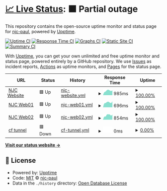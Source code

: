 # [📈 Live Status](https://njc-paul.github.io/njc-uptime): <!--live status--> **🟧 Partial outage**

This repository contains the open-source uptime monitor and status page for [njc-paul](https://njc-paul.github.io/njc-uptime), powered by [Upptime](https://github.com/upptime/upptime).

[![Uptime CI](https://github.com/njc-paul/njc-uptime/workflows/Uptime%20CI/badge.svg)](https://github.com/njc-paul/njc-uptime/actions?query=workflow%3A%22Uptime+CI%22)
[![Response Time CI](https://github.com/njc-paul/njc-uptime/workflows/Response%20Time%20CI/badge.svg)](https://github.com/njc-paul/njc-uptime/actions?query=workflow%3A%22Response+Time+CI%22)
[![Graphs CI](https://github.com/njc-paul/njc-uptime/workflows/Graphs%20CI/badge.svg)](https://github.com/njc-paul/njc-uptime/actions?query=workflow%3A%22Graphs+CI%22)
[![Static Site CI](https://github.com/njc-paul/njc-uptime/workflows/Static%20Site%20CI/badge.svg)](https://github.com/njc-paul/njc-uptime/actions?query=workflow%3A%22Static+Site+CI%22)
[![Summary CI](https://github.com/njc-paul/njc-uptime/workflows/Summary%20CI/badge.svg)](https://github.com/njc-paul/njc-uptime/actions?query=workflow%3A%22Summary+CI%22)

With [Upptime](https://upptime.js.org), you can get your own unlimited and free uptime monitor and status page, powered entirely by a GitHub repository. We use [Issues](https://github.com/njc-paul/njc-uptime/issues) as incident reports, [Actions](https://github.com/njc-paul/njc-uptime/actions) as uptime monitors, and [Pages](https://njc-paul.github.io/njc-uptime) for the status page.

<!--start: status pages-->
<!-- This summary is generated by Upptime (https://github.com/upptime/upptime) -->
<!-- Do not edit this manually, your changes will be overwritten -->
<!-- prettier-ignore -->
| URL | Status | History | Response Time | Uptime |
| --- | ------ | ------- | ------------- | ------ |
| <img alt="" src="https://www.notjustcomputers.co.uk/favicon.ico" height="13"> [NJC Website](https://www.notjustcomputers.co.uk) | 🟩 Up | [njc-website.yml](https://github.com/njc-paul/njc-uptime/commits/HEAD/history/njc-website.yml) | <details><summary><img alt="Response time graph" src="./graphs/njc-website/response-time-week.png" height="20"> 985ms</summary><br><a href="https://njc-paul.github.io/njc-uptime/history/njc-website"><img alt="Response time 1824" src="https://img.shields.io/endpoint?url=https%3A%2F%2Fraw.githubusercontent.com%2Fnjc-paul%2Fnjc-uptime%2FHEAD%2Fapi%2Fnjc-website%2Fresponse-time.json"></a><br><a href="https://njc-paul.github.io/njc-uptime/history/njc-website"><img alt="24-hour response time 1071" src="https://img.shields.io/endpoint?url=https%3A%2F%2Fraw.githubusercontent.com%2Fnjc-paul%2Fnjc-uptime%2FHEAD%2Fapi%2Fnjc-website%2Fresponse-time-day.json"></a><br><a href="https://njc-paul.github.io/njc-uptime/history/njc-website"><img alt="7-day response time 985" src="https://img.shields.io/endpoint?url=https%3A%2F%2Fraw.githubusercontent.com%2Fnjc-paul%2Fnjc-uptime%2FHEAD%2Fapi%2Fnjc-website%2Fresponse-time-week.json"></a><br><a href="https://njc-paul.github.io/njc-uptime/history/njc-website"><img alt="30-day response time 869" src="https://img.shields.io/endpoint?url=https%3A%2F%2Fraw.githubusercontent.com%2Fnjc-paul%2Fnjc-uptime%2FHEAD%2Fapi%2Fnjc-website%2Fresponse-time-month.json"></a><br><a href="https://njc-paul.github.io/njc-uptime/history/njc-website"><img alt="1-year response time 1824" src="https://img.shields.io/endpoint?url=https%3A%2F%2Fraw.githubusercontent.com%2Fnjc-paul%2Fnjc-uptime%2FHEAD%2Fapi%2Fnjc-website%2Fresponse-time-year.json"></a></details> | <details><summary><a href="https://njc-paul.github.io/njc-uptime/history/njc-website">100.00%</a></summary><a href="https://njc-paul.github.io/njc-uptime/history/njc-website"><img alt="All-time uptime 99.94%" src="https://img.shields.io/endpoint?url=https%3A%2F%2Fraw.githubusercontent.com%2Fnjc-paul%2Fnjc-uptime%2FHEAD%2Fapi%2Fnjc-website%2Fuptime.json"></a><br><a href="https://njc-paul.github.io/njc-uptime/history/njc-website"><img alt="24-hour uptime 100.00%" src="https://img.shields.io/endpoint?url=https%3A%2F%2Fraw.githubusercontent.com%2Fnjc-paul%2Fnjc-uptime%2FHEAD%2Fapi%2Fnjc-website%2Fuptime-day.json"></a><br><a href="https://njc-paul.github.io/njc-uptime/history/njc-website"><img alt="7-day uptime 100.00%" src="https://img.shields.io/endpoint?url=https%3A%2F%2Fraw.githubusercontent.com%2Fnjc-paul%2Fnjc-uptime%2FHEAD%2Fapi%2Fnjc-website%2Fuptime-week.json"></a><br><a href="https://njc-paul.github.io/njc-uptime/history/njc-website"><img alt="30-day uptime 100.00%" src="https://img.shields.io/endpoint?url=https%3A%2F%2Fraw.githubusercontent.com%2Fnjc-paul%2Fnjc-uptime%2FHEAD%2Fapi%2Fnjc-website%2Fuptime-month.json"></a><br><a href="https://njc-paul.github.io/njc-uptime/history/njc-website"><img alt="1-year uptime 99.94%" src="https://img.shields.io/endpoint?url=https%3A%2F%2Fraw.githubusercontent.com%2Fnjc-paul%2Fnjc-uptime%2FHEAD%2Fapi%2Fnjc-website%2Fuptime-year.json"></a></details>
| <img alt="" src="https://icons.duckduckgo.com/ip3/njcweb01.njcserver.com.ico" height="13"> [NJC Web01](https://njcweb01.njcserver.com) | 🟩 Up | [njc-web01.yml](https://github.com/njc-paul/njc-uptime/commits/HEAD/history/njc-web01.yml) | <details><summary><img alt="Response time graph" src="./graphs/njc-web01/response-time-week.png" height="20"> 696ms</summary><br><a href="https://njc-paul.github.io/njc-uptime/history/njc-web01"><img alt="Response time 650" src="https://img.shields.io/endpoint?url=https%3A%2F%2Fraw.githubusercontent.com%2Fnjc-paul%2Fnjc-uptime%2FHEAD%2Fapi%2Fnjc-web01%2Fresponse-time.json"></a><br><a href="https://njc-paul.github.io/njc-uptime/history/njc-web01"><img alt="24-hour response time 847" src="https://img.shields.io/endpoint?url=https%3A%2F%2Fraw.githubusercontent.com%2Fnjc-paul%2Fnjc-uptime%2FHEAD%2Fapi%2Fnjc-web01%2Fresponse-time-day.json"></a><br><a href="https://njc-paul.github.io/njc-uptime/history/njc-web01"><img alt="7-day response time 696" src="https://img.shields.io/endpoint?url=https%3A%2F%2Fraw.githubusercontent.com%2Fnjc-paul%2Fnjc-uptime%2FHEAD%2Fapi%2Fnjc-web01%2Fresponse-time-week.json"></a><br><a href="https://njc-paul.github.io/njc-uptime/history/njc-web01"><img alt="30-day response time 606" src="https://img.shields.io/endpoint?url=https%3A%2F%2Fraw.githubusercontent.com%2Fnjc-paul%2Fnjc-uptime%2FHEAD%2Fapi%2Fnjc-web01%2Fresponse-time-month.json"></a><br><a href="https://njc-paul.github.io/njc-uptime/history/njc-web01"><img alt="1-year response time 650" src="https://img.shields.io/endpoint?url=https%3A%2F%2Fraw.githubusercontent.com%2Fnjc-paul%2Fnjc-uptime%2FHEAD%2Fapi%2Fnjc-web01%2Fresponse-time-year.json"></a></details> | <details><summary><a href="https://njc-paul.github.io/njc-uptime/history/njc-web01">100.00%</a></summary><a href="https://njc-paul.github.io/njc-uptime/history/njc-web01"><img alt="All-time uptime 99.99%" src="https://img.shields.io/endpoint?url=https%3A%2F%2Fraw.githubusercontent.com%2Fnjc-paul%2Fnjc-uptime%2FHEAD%2Fapi%2Fnjc-web01%2Fuptime.json"></a><br><a href="https://njc-paul.github.io/njc-uptime/history/njc-web01"><img alt="24-hour uptime 100.00%" src="https://img.shields.io/endpoint?url=https%3A%2F%2Fraw.githubusercontent.com%2Fnjc-paul%2Fnjc-uptime%2FHEAD%2Fapi%2Fnjc-web01%2Fuptime-day.json"></a><br><a href="https://njc-paul.github.io/njc-uptime/history/njc-web01"><img alt="7-day uptime 100.00%" src="https://img.shields.io/endpoint?url=https%3A%2F%2Fraw.githubusercontent.com%2Fnjc-paul%2Fnjc-uptime%2FHEAD%2Fapi%2Fnjc-web01%2Fuptime-week.json"></a><br><a href="https://njc-paul.github.io/njc-uptime/history/njc-web01"><img alt="30-day uptime 100.00%" src="https://img.shields.io/endpoint?url=https%3A%2F%2Fraw.githubusercontent.com%2Fnjc-paul%2Fnjc-uptime%2FHEAD%2Fapi%2Fnjc-web01%2Fuptime-month.json"></a><br><a href="https://njc-paul.github.io/njc-uptime/history/njc-web01"><img alt="1-year uptime 99.99%" src="https://img.shields.io/endpoint?url=https%3A%2F%2Fraw.githubusercontent.com%2Fnjc-paul%2Fnjc-uptime%2FHEAD%2Fapi%2Fnjc-web01%2Fuptime-year.json"></a></details>
| <img alt="" src="https://icons.duckduckgo.com/ip3/njcweb02.njcserver.com.ico" height="13"> [NJC Web02](https://njcweb02.njcserver.com) | 🟩 Up | [njc-web02.yml](https://github.com/njc-paul/njc-uptime/commits/HEAD/history/njc-web02.yml) | <details><summary><img alt="Response time graph" src="./graphs/njc-web02/response-time-week.png" height="20"> 854ms</summary><br><a href="https://njc-paul.github.io/njc-uptime/history/njc-web02"><img alt="Response time 735" src="https://img.shields.io/endpoint?url=https%3A%2F%2Fraw.githubusercontent.com%2Fnjc-paul%2Fnjc-uptime%2FHEAD%2Fapi%2Fnjc-web02%2Fresponse-time.json"></a><br><a href="https://njc-paul.github.io/njc-uptime/history/njc-web02"><img alt="24-hour response time 984" src="https://img.shields.io/endpoint?url=https%3A%2F%2Fraw.githubusercontent.com%2Fnjc-paul%2Fnjc-uptime%2FHEAD%2Fapi%2Fnjc-web02%2Fresponse-time-day.json"></a><br><a href="https://njc-paul.github.io/njc-uptime/history/njc-web02"><img alt="7-day response time 854" src="https://img.shields.io/endpoint?url=https%3A%2F%2Fraw.githubusercontent.com%2Fnjc-paul%2Fnjc-uptime%2FHEAD%2Fapi%2Fnjc-web02%2Fresponse-time-week.json"></a><br><a href="https://njc-paul.github.io/njc-uptime/history/njc-web02"><img alt="30-day response time 746" src="https://img.shields.io/endpoint?url=https%3A%2F%2Fraw.githubusercontent.com%2Fnjc-paul%2Fnjc-uptime%2FHEAD%2Fapi%2Fnjc-web02%2Fresponse-time-month.json"></a><br><a href="https://njc-paul.github.io/njc-uptime/history/njc-web02"><img alt="1-year response time 735" src="https://img.shields.io/endpoint?url=https%3A%2F%2Fraw.githubusercontent.com%2Fnjc-paul%2Fnjc-uptime%2FHEAD%2Fapi%2Fnjc-web02%2Fresponse-time-year.json"></a></details> | <details><summary><a href="https://njc-paul.github.io/njc-uptime/history/njc-web02">100.00%</a></summary><a href="https://njc-paul.github.io/njc-uptime/history/njc-web02"><img alt="All-time uptime 99.88%" src="https://img.shields.io/endpoint?url=https%3A%2F%2Fraw.githubusercontent.com%2Fnjc-paul%2Fnjc-uptime%2FHEAD%2Fapi%2Fnjc-web02%2Fuptime.json"></a><br><a href="https://njc-paul.github.io/njc-uptime/history/njc-web02"><img alt="24-hour uptime 100.00%" src="https://img.shields.io/endpoint?url=https%3A%2F%2Fraw.githubusercontent.com%2Fnjc-paul%2Fnjc-uptime%2FHEAD%2Fapi%2Fnjc-web02%2Fuptime-day.json"></a><br><a href="https://njc-paul.github.io/njc-uptime/history/njc-web02"><img alt="7-day uptime 100.00%" src="https://img.shields.io/endpoint?url=https%3A%2F%2Fraw.githubusercontent.com%2Fnjc-paul%2Fnjc-uptime%2FHEAD%2Fapi%2Fnjc-web02%2Fuptime-week.json"></a><br><a href="https://njc-paul.github.io/njc-uptime/history/njc-web02"><img alt="30-day uptime 100.00%" src="https://img.shields.io/endpoint?url=https%3A%2F%2Fraw.githubusercontent.com%2Fnjc-paul%2Fnjc-uptime%2FHEAD%2Fapi%2Fnjc-web02%2Fuptime-month.json"></a><br><a href="https://njc-paul.github.io/njc-uptime/history/njc-web02"><img alt="1-year uptime 99.88%" src="https://img.shields.io/endpoint?url=https%3A%2F%2Fraw.githubusercontent.com%2Fnjc-paul%2Fnjc-uptime%2FHEAD%2Fapi%2Fnjc-web02%2Fuptime-year.json"></a></details>
| <img alt="" src="https://icons.duckduckgo.com/ip3/dock01.njctunnel.net.ico" height="13"> [cf tunnel](https://dock01.njctunnel.net/login) | 🟥 Down | [cf-tunnel.yml](https://github.com/njc-paul/njc-uptime/commits/HEAD/history/cf-tunnel.yml) | <details><summary><img alt="Response time graph" src="./graphs/cf-tunnel/response-time-week.png" height="20"> 0ms</summary><br><a href="https://njc-paul.github.io/njc-uptime/history/cf-tunnel"><img alt="Response time 399" src="https://img.shields.io/endpoint?url=https%3A%2F%2Fraw.githubusercontent.com%2Fnjc-paul%2Fnjc-uptime%2FHEAD%2Fapi%2Fcf-tunnel%2Fresponse-time.json"></a><br><a href="https://njc-paul.github.io/njc-uptime/history/cf-tunnel"><img alt="24-hour response time 0" src="https://img.shields.io/endpoint?url=https%3A%2F%2Fraw.githubusercontent.com%2Fnjc-paul%2Fnjc-uptime%2FHEAD%2Fapi%2Fcf-tunnel%2Fresponse-time-day.json"></a><br><a href="https://njc-paul.github.io/njc-uptime/history/cf-tunnel"><img alt="7-day response time 0" src="https://img.shields.io/endpoint?url=https%3A%2F%2Fraw.githubusercontent.com%2Fnjc-paul%2Fnjc-uptime%2FHEAD%2Fapi%2Fcf-tunnel%2Fresponse-time-week.json"></a><br><a href="https://njc-paul.github.io/njc-uptime/history/cf-tunnel"><img alt="30-day response time 0" src="https://img.shields.io/endpoint?url=https%3A%2F%2Fraw.githubusercontent.com%2Fnjc-paul%2Fnjc-uptime%2FHEAD%2Fapi%2Fcf-tunnel%2Fresponse-time-month.json"></a><br><a href="https://njc-paul.github.io/njc-uptime/history/cf-tunnel"><img alt="1-year response time 399" src="https://img.shields.io/endpoint?url=https%3A%2F%2Fraw.githubusercontent.com%2Fnjc-paul%2Fnjc-uptime%2FHEAD%2Fapi%2Fcf-tunnel%2Fresponse-time-year.json"></a></details> | <details><summary><a href="https://njc-paul.github.io/njc-uptime/history/cf-tunnel">0.00%</a></summary><a href="https://njc-paul.github.io/njc-uptime/history/cf-tunnel"><img alt="All-time uptime 24.57%" src="https://img.shields.io/endpoint?url=https%3A%2F%2Fraw.githubusercontent.com%2Fnjc-paul%2Fnjc-uptime%2FHEAD%2Fapi%2Fcf-tunnel%2Fuptime.json"></a><br><a href="https://njc-paul.github.io/njc-uptime/history/cf-tunnel"><img alt="24-hour uptime 0.00%" src="https://img.shields.io/endpoint?url=https%3A%2F%2Fraw.githubusercontent.com%2Fnjc-paul%2Fnjc-uptime%2FHEAD%2Fapi%2Fcf-tunnel%2Fuptime-day.json"></a><br><a href="https://njc-paul.github.io/njc-uptime/history/cf-tunnel"><img alt="7-day uptime 0.00%" src="https://img.shields.io/endpoint?url=https%3A%2F%2Fraw.githubusercontent.com%2Fnjc-paul%2Fnjc-uptime%2FHEAD%2Fapi%2Fcf-tunnel%2Fuptime-week.json"></a><br><a href="https://njc-paul.github.io/njc-uptime/history/cf-tunnel"><img alt="30-day uptime 0.00%" src="https://img.shields.io/endpoint?url=https%3A%2F%2Fraw.githubusercontent.com%2Fnjc-paul%2Fnjc-uptime%2FHEAD%2Fapi%2Fcf-tunnel%2Fuptime-month.json"></a><br><a href="https://njc-paul.github.io/njc-uptime/history/cf-tunnel"><img alt="1-year uptime 24.57%" src="https://img.shields.io/endpoint?url=https%3A%2F%2Fraw.githubusercontent.com%2Fnjc-paul%2Fnjc-uptime%2FHEAD%2Fapi%2Fcf-tunnel%2Fuptime-year.json"></a></details>

<!--end: status pages-->

[**Visit our status website →**](https://njc-paul.github.io/njc-uptime)

## 📄 License

- Powered by: [Upptime](https://github.com/upptime/upptime)
- Code: [MIT](./LICENSE) © [njc-paul](https://njc-paul.github.io/njc-uptime)
- Data in the `./history` directory: [Open Database License](https://opendatacommons.org/licenses/odbl/1-0/)
